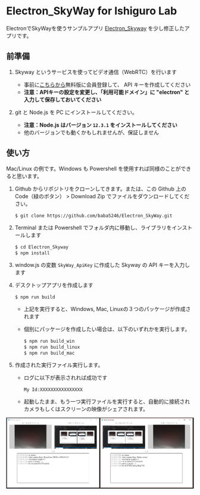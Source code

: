 # Electron_SkyWay for Ishiguro Lab

ElectronでSkyWayを使うサンプルアプリ [Electron_Skyway](https://github.com/turbographics2000/Electron_SkyWay) を少し修正したアプリです。

## 前準備

1. Skyway というサービスを使ってビデオ通信（WebRTC）を行います
    * 事前に[こちらから](https://webrtc.ecl.ntt.com/)無料版に会員登録して、 API キーを作成してください
    * **注意：APIキーの設定を変更し、「利用可能ドメイン」に "electron" と入力して保存しておいてください**

2. git と Node.js を PC にインストールしてください。
    * **注意：Node.js はバージョン `12.3.1` をインストールしてください**
    * 他のバージョンでも動くかもしれませんが、保証しません


## 使い方

Mac/Linux の例です。Windows も Powershell を使用すれば同様のことができると思います。

1. Github からリポジトリをクローンしてきます。または、この Github 上の Code（緑のボタン） > Download Zip でファイルをダウンロードしてください。

    ```
    $ git clone https://github.com/baba5246/Electron_SkyWay.git
    ```

2. Terminal または Powershell でフォルダ内に移動し、ライブラリをインストールします

    ```
    $ cd Electron_Skyway
    $ npm install
    ```

3. window.js の変数 `SkyWay_ApiKey` に作成した Skyway の API キーを入力します

3. デスクトップアプリを作成します

    ```
    $ npm run build
    ```

    * 上記を実行すると、Windows, Mac, Linuxの３つのパッケージが作成されます
    * 個別にパッケージを作成したい場合は、以下のいずれかを実行します。

        ```
        $ npm run build_win
        $ npm run build_linux
        $ npm run build_mac
        ```

4. 作成された実行ファイル実行します。
    * ログに以下が表示されれば成功です
        ```
        My Id:XXXXXXXXXXXXXXXX
        ```
    * 起動したまま、もう一つ実行ファイルを実行すると、自動的に接続されカメラもしくはスクリーンの映像がシェアされます。

![スクリーンショット](electron_skyway_ss.png)
